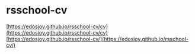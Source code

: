 # rsschool-cv

[https://edosjoy.github.io/rsschool-cv/cv](https://edosjoy.github.io/rsschool-cv/cv)
[https://edosjoy.github.io/rsschool-cv/](https://edosjoy.github.io/rsschool-cv/)